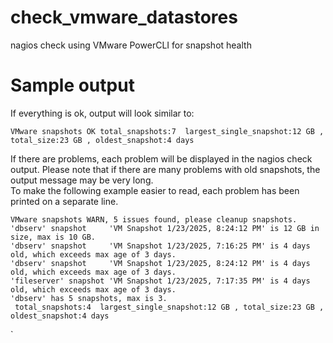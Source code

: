 # check_vmware_datastores
nagios check using VMware PowerCLI for snapshot health


# Sample output

If everything is ok, output will look similar to:
```
VMware snapshots OK total_snapshots:7  largest_single_snapshot:12 GB , total_size:23 GB , oldest_snapshot:4 days
```

If there are problems, each problem will be displayed in the nagios check output.
Please note that if there are many problems with old snapshots, the output message may be very long.  
To make the following example easier to read, each problem has been printed on a separate line.
```
VMware snapshots WARN, 5 issues found, please cleanup snapshots.   
'dbserv' snapshot     'VM Snapshot 1/23/2025, 8:24:12 PM' is 12 GB in size, max is 10 GB. 
'dbserv' snapshot     'VM Snapshot 1/23/2025, 7:16:25 PM' is 4 days old, which exceeds max age of 3 days. 
'dbserv' snapshot     'VM Snapshot 1/23/2025, 8:24:12 PM' is 4 days old, which exceeds max age of 3 days. 
'fileserver' snapshot 'VM Snapshot 1/23/2025, 7:17:35 PM' is 4 days old, which exceeds max age of 3 days. 
'dbserv' has 5 snapshots, max is 3.
 total_snapshots:4  largest_single_snapshot:12 GB , total_size:23 GB , oldest_snapshot:4 days
```

`
